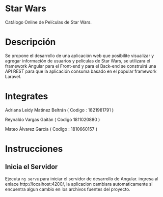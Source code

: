# Star Wars

Catálogo Online de Películas de Star Wars.


# Descripción

Se propone el desarrollo de una aplicación web que posibilite visualizar y agregar información de usuarios y películas de Star Wars, se utilizara el framework Angular para el Front-end y para el Back-end se construirá una API REST para que la aplicación consuma basado en el popular framework Laravel.


# Integrates

Adriana Leidy Matínez Beltrán ( Codigo : 1821981791 )

Reynaldo Vargas Gaitán ( Codigo 1811020880 )

Mateo Álvarez García ( Codigo : 1810660157 )


# Instrucciones

## Inicia el Servidor

Ejecuta `ng serve` para iniciar el servidor de desarrollo de Angular. ingresa al enlace http://localhost:4200/, la aplicacion cambiara automaticamente si encuentra algun cambio en los archivos fuentes del proyecto.

